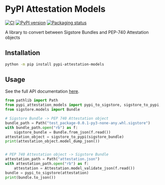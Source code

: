 # PyPI Attestation Models

<!--- BADGES: START --->
[![CI](https://github.com/trailofbits/pypi-attestation-models/actions/workflows/tests.yml/badge.svg)](https://github.com/trailofbits/pypi-attestation-models/actions/workflows/tests.yml)
[![PyPI version](https://badge.fury.io/py/pypi-attestation-models.svg)](https://pypi.org/project/pypi-attestation-models)
[![Packaging status](https://repology.org/badge/tiny-repos/python:pypi-attestation-models.svg)](https://repology.org/project/python:pypi-attestation-models/versions)
<!--- BADGES: END --->

A library to convert between Sigstore Bundles and PEP-740 Attestation objects

## Installation

```bash
python -m pip install pypi-attestation-models
```

## Usage

See the full API documentation [here].

```python
from pathlib import Path
from pypi_attestation_models import pypi_to_sigstore, sigstore_to_pypi, Attestation
from sigstore.models import Bundle

# Sigstore Bundle -> PEP 740 Attestation object
bundle_path = Path("test_package-0.0.1-py3-none-any.whl.sigstore")
with bundle_path.open("rb") as f:
    sigstore_bundle = Bundle.from_json(f.read())
attestation_object = sigstore_to_pypi(sigstore_bundle)
print(attestation_object.model_dump_json())


# PEP 740 Attestation object -> Sigstore Bundle
attestation_path = Path("attestation.json")
with attestation_path.open("rb") as f:
    attestation = Attestation.model_validate_json(f.read())
bundle = pypi_to_sigstore(attestation)
print(bundle.to_json())
```

[here]: https://trailofbits.github.io/pypi-attestation-models
